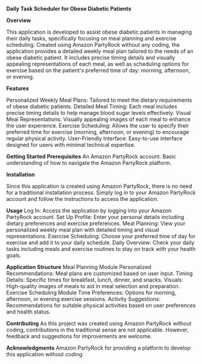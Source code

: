 **Daily Task Scheduler for Obese Diabetic Patients**

**Overview**

This application is developed to assist obese diabetic patients in managing their daily tasks, specifically focusing on meal planning and exercise scheduling. Created using Amazon PartyRock without any coding, the application provides a detailed weekly meal plan tailored to the needs of an obese diabetic patient. It includes precise timing details and visually appealing representations of each meal, as well as scheduling options for exercise based on the patient's preferred time of day: morning, afternoon, or evening.

**Features**

Personalized Weekly Meal Plans: Tailored to meet the dietary requirements of obese diabetic patients.
Detailed Meal Timing: Each meal includes precise timing details to help manage blood sugar levels effectively.
Visual Meal Representations: Visually appealing images of each meal to enhance the user experience.
Exercise Scheduling: Allows the user to specify their preferred time for exercise (morning, afternoon, or evening) to encourage regular physical activity.
User-Friendly Interface: Easy-to-use interface designed for users with minimal technical expertise.

**Getting Started**
**Prerequisites**
An Amazon PartyRock account.
Basic understanding of how to navigate the Amazon PartyRock platform.

**Installation**

Since this application is created using Amazon PartyRock, there is no need for a traditional installation process. Simply log in to your Amazon PartyRock account and follow the instructions to access the application.

**Usage**
Log In: Access the application by logging into your Amazon PartyRock account.
Set Up Profile: Enter your personal details including dietary preferences and exercise preferences.
Meal Planning: View your personalized weekly meal plan with detailed timing and visual representations.
Exercise Scheduling: Choose your preferred time of day for exercise and add it to your daily schedule.
Daily Overview: Check your daily tasks including meals and exercise routines to stay on track with your health goals.

**Application Structure**
Meal Planning Module
Personalized Recommendations: Meal plans are customized based on user input.
Timing Details: Specific times for breakfast, lunch, dinner, and snacks.
Visuals: High-quality images of meals to aid in meal selection and preparation.
Exercise Scheduling Module
Time Preferences: Options for morning, afternoon, or evening exercise sessions.
Activity Suggestions: Recommendations for suitable physical activities based on user preferences and health status.

**Contributing**
As this project was created using Amazon PartyRock without coding, contributions in the traditional sense are not applicable. However, feedback and suggestions for improvements are welcome.

**Acknowledgments**
Amazon PartyRock for providing a platform to develop this application without coding.
